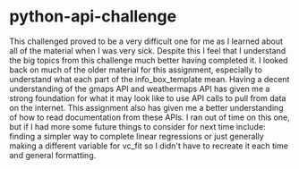 # python-api-challenge
This challenged proved to be a very difficult one for me as I learned about all of the material when I was very sick. 
Despite this I feel that I understand the big topics from this challenge much better having completed it. I looked back
on much of the older material for this assignment, especially to understand what each part of the info_box_template 
mean. Having a decent understanding of the gmaps API and weathermaps API has given me a strong foundation for what it 
may look like to use API calls to pull from data on the internet. This assignment also has given me a better understanding
of how to read documentation from these APIs. I ran out of time on this one, but if I had more some future things to 
consider for next time include: finding a simpler way to complete linear regressions or just generally making a different
variable for vc_fit so I didn't have to recreate it each time and general formatting. 